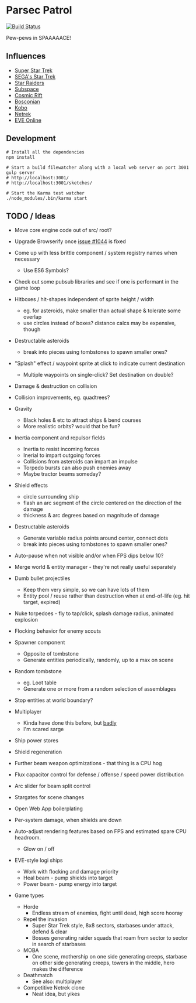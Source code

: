 # Parsec Patrol

[![Build Status](https://travis-ci.org/lmorchard/parsec-patrol.svg?branch=master)](https://travis-ci.org/lmorchard/parsec-patrol)

Pew-pews in SPAAAAACE!

## Influences

* [Super Star Trek](http://en.wikipedia.org/wiki/Star_Trek_%28text_game%29)
* [SEGA's Star Trek](http://www.youtube.com/watch?v=u28eDfO8SqU)
* [Star Raiders](http://en.wikipedia.org/wiki/Star_Raiders)
* [Subspace](http://en.wikipedia.org/wiki/SubSpace_%28video_game%29) 
* [Cosmic Rift](http://en.wikipedia.org/wiki/Cosmic_Rift)
* [Bosconian](http://en.wikipedia.org/wiki/Bosconian)
* [Kobo](http://www.olofson.net/kobodl/)
* [Netrek](http://www.netrek.org/)
* [EVE Online](http://www.eveonline.com/)

## Development
```
# Install all the dependencies
npm install

# Start a build filewatcher along with a local web server on port 3001
gulp server
# http://localhost:3001/
# http://localhost:3001/sketches/

# Start the Karma test watcher
./node_modules/.bin/karma start
```

## TODO / Ideas

* Move core engine code out of src/ root?

* Upgrade Browserify once [issue #1044](https://github.com/substack/node-browserify/issues/1044) is fixed

* Come up with less brittle component / system registry names when necessary
  * Use ES6 Symbols?

* Check out some pubsub libraries and see if one is performant in the game loop

* Hitboxes / hit-shapes independent of sprite height / width
    * eg. for asteroids, make smaller than actual shape & tolerate some overlap
    * use circles instead of boxes? distance calcs may be expensive, though

* Destructable asteroids 
    * break into pieces using tombstones to spawn smaller ones?

* "Splash" effect / waypoint sprite at click to indicate current destination
    * Multiple waypoints on single-click? Set destination on double?

* Damage & destruction on collision

* Collision improvements, eg. quadtrees?

* Gravity
    * Black holes & etc to attract ships & bend courses
    * More realistic orbits? would that be fun?

* Inertia component and repulsor fields
    * Inertia to resist incoming forces
    * Inerial to impart outgoing forces
    * Collisions from asteroids can impart an impulse
    * Torpedo bursts can also push enemies away
    * Maybe tractor beams someday?

* Shield effects
    * circle surrounding ship
    * flash an arc segment of the circle centered on the direction of the damage
    * thickness & arc degrees based on magnitude of damage

* Destructable asteroids 
    * Generate variable radius points around center, connect dots
    * break into pieces using tombstones to spawn smaller ones?

* Auto-pause when not visible and/or when FPS dips below 10?

* Merge world & entity manager - they're not really useful separately

* Dumb bullet projectiles
    * Keep them very simple, so we can have lots of them
    * Entity pool / reuse rather than destruction when at end-of-life (eg. hit
      target, expired)

* Nuke torpedoes - fly to tap/click, splash damage radius, animated explosion

* Flocking behavior for enemy scouts

* Spawner component
    * Opposite of tombstone
    * Generate entities periodically, randomly, up to a max on scene

* Random tombstone
    * eg. Loot table
    * Generate one or more from a random selection of assemblages

* Stop entities at world boundary?

* Multiplayer
    * Kinda have done this before, but [badly](https://github.com/lmorchard/webtrek)
    * I'm scared sarge

* Ship power stores

* Shield regeneration

* Further beam weapon optimizations - that thing is a CPU hog

* Flux capacitor control for defense / offense / speed power distribution

* Arc slider for beam split control

* Stargates for scene changes

* Open Web App boilerplating

* Per-system damage, when shields are down

* Auto-adjust rendering features based on FPS and estimated spare CPU headroom.
    * Glow on / off

* EVE-style logi ships
    * Work with flocking and damage priority
    * Heal beam - pump shields into target
    * Power beam - pump energy into target

* Game types
    * Horde
        * Endless stream of enemies, fight until dead, high score hooray
    * Repel the invasion
        * Super Star Trek style, 8x8 sectors, starbases under attack, defend & clear 
        * Bosses generating raider squads that roam from sector to sector in
          search of starbases
    * MOBA
        * One scene, mothership on one side generating creeps, starbase on
          other side generating creeps, towers in the middle, hero makes the
          difference
    * Deathmatch
        * See also: multiplayer
    * Competitive Netrek clone
        * Neat idea, but yikes

